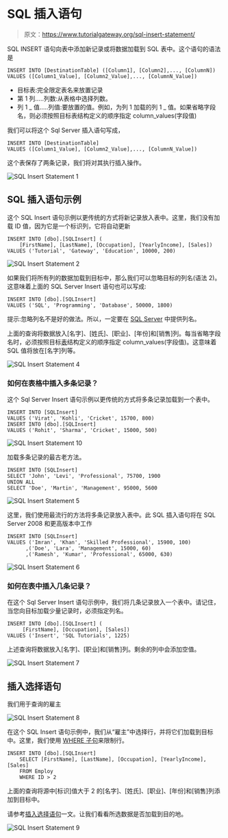 # SQL 插入语句

> 原文：<https://www.tutorialgateway.org/sql-insert-statement/>

SQL INSERT 语句向表中添加新记录或将数据加载到 SQL 表中。这个语句的语法是

```
INSERT INTO [DestinationTable] ([Column1], [Column2],..., [ColumnN])
VALUES ([Column1_Value], [Column2_Value],..., [ColumnN_Value])
```

*   目标表:完全限定表名来放置记录
*   第 1 列…..列数:从表格中选择列数。
*   列 1 _ 值…..列值:要放置的值。例如，为列 1 加载的列 1 _ 值。如果省略字段名，则必须按照目标表结构定义的顺序指定 column_values(字段值)

我们可以将这个 Sql Server 插入语句写成，

```
INSERT INTO [DestinationTable]
VALUES ([Column1_Value], [Column2_Value],..., [ColumnN_Value])
```

这个表保存了两条记录，我们将对其执行插入操作。

![SQL Insert Statement 1](img/db5698e9d4f92ee49c54f4377c9ef3f0.png)

## SQL 插入语句示例

这个 SQL Insert 语句示例以更传统的方式将新记录放入表中。这里，我们没有加载 ID 值，因为它是一个标识列，它将自动更新

```
INSERT INTO [dbo].[SQLInsert] (
	[FirstName], [LastName], [Occupation], [YearlyIncome], [Sales])
VALUES ('Tutorial', 'Gateway', 'Education', 10000, 200)
```

![SQL Insert Statement 2](img/46b3ca459b00177d73705a44d7cdc263.png)

如果我们将所有列的数据加载到目标中，那么我们可以忽略目标的列名(语法 2)。这意味着上面的 SQL Server Insert 语句也可以写成:

```
INSERT INTO [dbo].[SQLInsert] 
VALUES ('SQL', 'Programming', 'Database', 50000, 1800)
```

提示:忽略列名不是好的做法。所以，一定要在 [SQL Server](https://www.tutorialgateway.org/sql/) 中提供列名。

上面的查询将数据放入[名字]、[姓氏]、[职业]、[年份]和[销售]列。每当省略字段名时，必须按照目标[表](https://www.tutorialgateway.org/sql-create-table/)结构定义的顺序指定 column_values(字段值)。这意味着 SQL 值将放在[名字]列等。

![SQL Insert Statement 4](img/03e2472ef9200c34fda593bf236e9902.png)

### 如何在表格中插入多条记录？

这个 Sql Server Insert 语句示例以更传统的方式将多条记录加载到一个表中。

```
INSERT INTO [SQLInsert] 
VALUES ('Virat', 'Kohli', 'Cricket', 15700, 800)
INSERT INTO [dbo].[SQLInsert] 
VALUES ('Rohit', 'Sharma', 'Cricket', 15000, 500)
```

![SQL Insert Statement 10](img/4989b6e12022da3266d3a3edde6cc107.png)

加载多条记录的最古老方法。

```
INSERT INTO [SQLInsert] 
SELECT 'John', 'Levi', 'Professional', 75700, 1900
UNION ALL
SELECT 'Doe', 'Martin', 'Management', 95000, 5600
```

![SQL Insert Statement 5](img/1fdce1dc12a0074efdde53674ab10c6b.png)

这里，我们使用最流行的方法将多条记录放入表中。此 SQL 插入语句将在 SQL Server 2008 和更高版本中工作

```
INSERT INTO [SQLInsert] 
VALUES ('Imran', 'Khan', 'Skilled Professional', 15900, 100)
      ,('Doe', 'Lara', 'Management', 15000, 60)
      ,('Ramesh', 'Kumar', 'Professional', 65000, 630)
```

![SQL Insert Statement 6](img/e23ccc206b18e5a6c5feee1b541b82dd.png)

### 如何在表中插入几条记录？

在这个 Sql Server Insert 语句示例中，我们将几条记录放入一个表中。请记住，当您向目标加载少量记录时，必须指定列名。

```
INSERT INTO [dbo].[SQLInsert] (
	 [FirstName], [Occupation], [Sales])
VALUES ('Insert', 'SQL Tutorials', 1225)
```

上述查询将数据放入[名字]、[职业]和[销售]列。剩余的列中会添加空值。

![SQL Insert Statement 7](img/97c6ff9f6dc1eeb408ea877821519e5f.png)

## 插入选择语句

我们用于查询的雇主

![SQL Insert Statement 8](img/da19817b892ac83bb79dd2b95deed6d9.png)

在这个 SQL Insert 语句示例中，我们从“雇主”中选择行，并将它们加载到目标中。这里，我们使用 [WHERE 子句](https://www.tutorialgateway.org/sql-where-clause/)来限制行。

```
INSERT INTO [dbo].[SQLInsert] 
	SELECT [FirstName], [LastName], [Occupation], [YearlyIncome], [Sales]
	FROM Employ
	WHERE ID > 2
```

上面的查询将源中[标识]值大于 2 的[名字]、[姓氏]、[职业]、[年份]和[销售]列添加到目标中。

请参考[插入选择语句](https://www.tutorialgateway.org/sql-insert-into-select-statement/)一文。让我们看看所选数据是否加载到目的地。

![SQL Insert Statement 9](img/9283af737b25724b89cf27ae96870ff1.png)